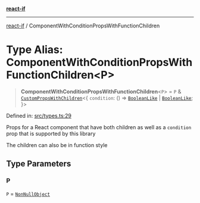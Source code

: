 [**react-if**](../README.md)

***

[react-if](../globals.md) / ComponentWithConditionPropsWithFunctionChildren

# Type Alias: ComponentWithConditionPropsWithFunctionChildren\<P\>

> **ComponentWithConditionPropsWithFunctionChildren**\<`P`\> = `P` & [`CustomPropsWithChildren`](CustomPropsWithChildren.md)\<\{ `condition`: () => [`BooleanLike`](BooleanLike.md) \| [`BooleanLike`](BooleanLike.md); \}\>

Defined in: [src/types.ts:29](https://github.com/romac/react-if/blob/71170442c8c788e995485f0d3ed5b6b6ba023db2/src/types.ts#L29)

Props for a React component that have both children
as well as a `condition` prop that is supported by this library

The children can also be in function style

## Type Parameters

### P

`P` = [`NonNullObject`](NonNullObject.md)
